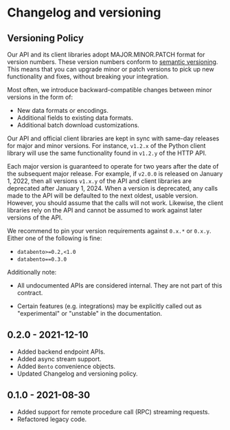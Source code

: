 # Changelog and versioning

## Versioning Policy

Our API and its client libraries adopt MAJOR.MINOR.PATCH format
for version numbers. These version numbers conform to
[semantic versioning](https://semver.org). This means that you can upgrade
minor or patch versions to pick up new functionality and fixes, without breaking
your integration.

Most often, we introduce backward-compatible changes between minor versions
in the form of:

- New data formats or encodings.
- Additional fields to existing data formats.
- Additional batch download customizations.

Our API and official client libraries are kept in sync with same-day releases
for major and minor versions. For instance, `v1.2.x` of the Python client
library will use the same functionality found in `v1.2.y` of the HTTP API.

Each major version is guaranteed to operate for two years after the date
of the subsequent major release. For example, if `v2.0.0` is released on
January 1, 2022, then all versions `v1.x.y` of the API and client libraries
are deprecated after January 1, 2024. When a version is deprecated,
any calls made to the API will be defaulted to the next oldest, usable version.
However, you should assume that the calls will not work. Likewise, the client
libraries rely on the API and cannot be assumed to work against later versions
of the API.

We recommend to pin your version requirements against `0.x.*` or `0.x.y`.
Either one of the following is fine:

- `databento>=0.2,<1.0`
- `databento==0.3.0`

Additionally note:
- All undocumented APIs are considered internal. They are not part of this contract.

- Certain features (e.g. integrations) may be explicitly called out as
"experimental" or "unstable" in the documentation.



## 0.2.0 - 2021-12-10
 - Added backend endpoint APIs.
 - Added async stream support.
 - Added `Bento` convenience objects.
 - Updated Changelog and versioning policy.

## 0.1.0 - 2021-08-30
 - Added support for remote procedure call (RPC) streaming requests.
 - Refactored legacy code.
